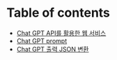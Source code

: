 # Table of contents

* [Chat GPT API를 활용한 웹 서비스](README.md)
* [Chat GPT prompt](chat-gpt-prompt.md)
* [Chat GPT 출력 JSON 변환](chat-gpt-json.md)
